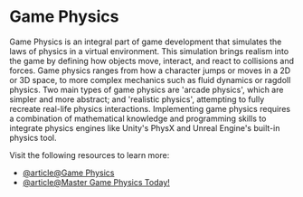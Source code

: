 # Game Physics

Game Physics is an integral part of game development that simulates the laws of physics in a virtual environment. This simulation brings realism into the game by defining how objects move, interact, and react to collisions and forces. Game physics ranges from how a character jumps or moves in a 2D or 3D space, to more complex mechanics such as fluid dynamics or ragdoll physics. Two main types of game physics are 'arcade physics', which are simpler and more abstract; and 'realistic physics', attempting to fully recreate real-life physics interactions. Implementing game physics requires a combination of mathematical knowledge and programming skills to integrate physics engines like Unity's PhysX and Unreal Engine's built-in physics tool.

Visit the following resources to learn more:

- [@article@Game Physics](https://en.wikipedia.org/wiki/Game_physics)
- [@article@Master Game Physics Today!](https://www.udemy.com/course/gamephysics/)
